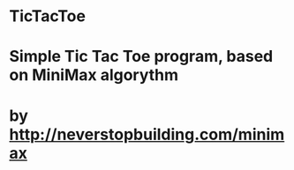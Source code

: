 # TicTacToe
# Simple Tic Tac Toe program, based on MiniMax algorythm
# by http://neverstopbuilding.com/minimax